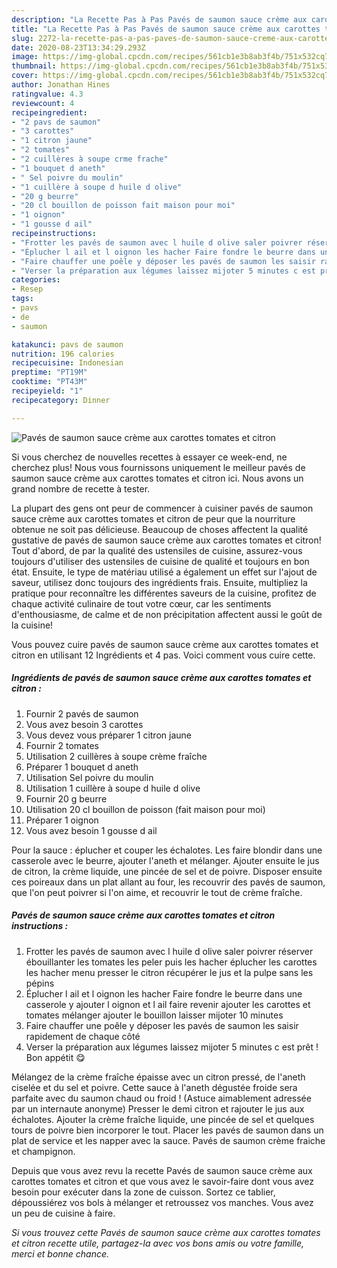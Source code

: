 ```yaml
---
description: "La Recette Pas à Pas Pavés de saumon sauce crème aux carottes tomates et citron"
title: "La Recette Pas à Pas Pavés de saumon sauce crème aux carottes tomates et citron"
slug: 2272-la-recette-pas-a-pas-paves-de-saumon-sauce-creme-aux-carottes-tomates-et-citron
date: 2020-08-23T13:34:29.293Z
image: https://img-global.cpcdn.com/recipes/561cb1e3b8ab3f4b/751x532cq70/paves-de-saumon-sauce-creme-aux-carottes-tomates-et-citron-photo-principale-de-la-recette.jpg
thumbnail: https://img-global.cpcdn.com/recipes/561cb1e3b8ab3f4b/751x532cq70/paves-de-saumon-sauce-creme-aux-carottes-tomates-et-citron-photo-principale-de-la-recette.jpg
cover: https://img-global.cpcdn.com/recipes/561cb1e3b8ab3f4b/751x532cq70/paves-de-saumon-sauce-creme-aux-carottes-tomates-et-citron-photo-principale-de-la-recette.jpg
author: Jonathan Hines
ratingvalue: 4.3
reviewcount: 4
recipeingredient:
- "2 pavs de saumon"
- "3 carottes"
- "1 citron jaune"
- "2 tomates"
- "2 cuillères à soupe crme frache"
- "1 bouquet d aneth"
- " Sel poivre du moulin"
- "1 cuillère à soupe d huile d olive"
- "20 g beurre"
- "20 cl bouillon de poisson fait maison pour moi"
- "1 oignon"
- "1 gousse d ail"
recipeinstructions:
- "Frotter les pavés de saumon avec l huile d olive saler poivrer réserver ébouillanter les tomates les peler puis les hacher éplucher les carottes les hacher menu presser le citron récupérer le jus et la pulpe sans les pépins"
- "Éplucher l ail et l oignon les hacher Faire fondre le beurre dans une casserole y ajouter l oignon et l ail faire revenir ajouter les carottes et tomates mélanger ajouter le bouillon laisser mijoter 10 minutes"
- "Faire chauffer une poêle y déposer les pavés de saumon les saisir rapidement de chaque côté"
- "Verser la préparation aux légumes laissez mijoter 5 minutes c est prêt ! Bon appétit 😋"
categories:
- Resep
tags:
- pavs
- de
- saumon

katakunci: pavs de saumon 
nutrition: 196 calories
recipecuisine: Indonesian
preptime: "PT19M"
cooktime: "PT43M"
recipeyield: "1"
recipecategory: Dinner

---
```



![Pavés de saumon sauce crème aux carottes tomates et citron](https://img-global.cpcdn.com/recipes/561cb1e3b8ab3f4b/751x532cq70/paves-de-saumon-sauce-creme-aux-carottes-tomates-et-citron-photo-principale-de-la-recette.jpg)

Si vous cherchez de nouvelles recettes à essayer ce week-end, ne cherchez plus! Nous vous fournissons uniquement le meilleur pavés de saumon sauce crème aux carottes tomates et citron ici. Nous avons un grand nombre de recette à tester.

La plupart des gens ont peur de commencer à cuisiner pavés de saumon sauce crème aux carottes tomates et citron de peur que la nourriture obtenue ne soit pas délicieuse. Beaucoup de choses affectent la qualité gustative de pavés de saumon sauce crème aux carottes tomates et citron! Tout d'abord, de par la qualité des ustensiles de cuisine, assurez-vous toujours d'utiliser des ustensiles de cuisine de qualité et toujours en bon état. Ensuite, le type de matériau utilisé a également un effet sur l'ajout de saveur, utilisez donc toujours des ingrédients frais. Ensuite, multipliez la pratique pour reconnaître les différentes saveurs de la cuisine, profitez de chaque activité culinaire de tout votre cœur, car les sentiments d'enthousiasme, de calme et de non précipitation affectent aussi le goût de la cuisine!

<!--inarticleads1-->

Vous pouvez cuire pavés de saumon sauce crème aux carottes tomates et citron en utilisant 12 Ingrédients et 4 pas. Voici comment vous cuire cette.

##### Ingrédients de pavés de saumon sauce crème aux carottes tomates et citron :

1. Fournir 2 pavés de saumon
1. Vous avez besoin 3 carottes
1. Vous devez vous préparer 1 citron jaune
1. Fournir 2 tomates
1. Utilisation 2 cuillères à soupe crème fraîche
1. Préparer 1 bouquet d aneth
1. Utilisation  Sel poivre du moulin
1. Utilisation 1 cuillère à soupe d huile d olive
1. Fournir 20 g beurre
1. Utilisation 20 cl bouillon de poisson (fait maison pour moi)
1. Préparer 1 oignon
1. Vous avez besoin 1 gousse d ail


Pour la sauce : éplucher et couper les échalotes. Les faire blondir dans une casserole avec le beurre, ajouter l&#39;aneth et mélanger. Ajouter ensuite le jus de citron, la crème liquide, une pincée de sel et de poivre. Disposer ensuite ces poireaux dans un plat allant au four, les recouvrir des pavés de saumon, que l&#39;on peut poivrer si l&#39;on aime, et recouvrir le tout de crème fraîche. 

<!--inarticleads2-->

##### Pavés de saumon sauce crème aux carottes tomates et citron instructions :

1. Frotter les pavés de saumon avec l huile d olive saler poivrer réserver ébouillanter les tomates les peler puis les hacher éplucher les carottes les hacher menu presser le citron récupérer le jus et la pulpe sans les pépins
1. Éplucher l ail et l oignon les hacher Faire fondre le beurre dans une casserole y ajouter l oignon et l ail faire revenir ajouter les carottes et tomates mélanger ajouter le bouillon laisser mijoter 10 minutes
1. Faire chauffer une poêle y déposer les pavés de saumon les saisir rapidement de chaque côté
1. Verser la préparation aux légumes laissez mijoter 5 minutes c est prêt ! Bon appétit 😋


Mélangez de la crème fraîche épaisse avec un citron pressé, de l&#39;aneth ciselée et du sel et poivre. Cette sauce à l&#39;aneth dégustée froide sera parfaite avec du saumon chaud ou froid ! (Astuce aimablement adressée par un internaute anonyme) Presser le demi citron et rajouter le jus aux échalotes. Ajouter la crème fraîche liquide, une pincée de sel et quelques tours de poivre bien incorporer le tout. Placer les pavés de saumon dans un plat de service et les napper avec la sauce. Pavés de saumon crème fraiche et champignon. 

<!--inarticleads1-->

<p>
Depuis que vous avez revu la recette Pavés de saumon sauce crème aux carottes tomates et citron et que vous avez le savoir-faire dont vous avez besoin pour exécuter dans la zone de cuisson. Sortez ce tablier, dépoussiérez vos bols à mélanger et retroussez vos manches. Vous avez un peu de cuisine à faire.
</p>

<p>
<i>Si vous trouvez cette Pavés de saumon sauce crème aux carottes tomates et citron recette utile, partagez-la avec vos bons amis ou votre famille, merci et bonne chance.</i>
</p>
